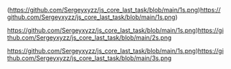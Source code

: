 (https://github.com/Sergeyxyzz/js_core_last_task/blob/main/1s.png)https://github.com/Sergeyxyzz/js_core_last_task/blob/main/1s.png)

https://github.com/Sergeyxyzz/js_core_last_task/blob/main/1s.png)https://github.com/Sergeyxyzz/js_core_last_task/blob/main/2s.png

https://github.com/Sergeyxyzz/js_core_last_task/blob/main/1s.png)https://github.com/Sergeyxyzz/js_core_last_task/blob/main/3s.png
